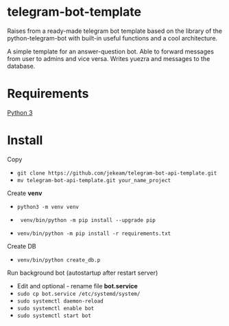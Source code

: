 # telegram-bot-template
Raises from a ready-made telegram bot template based on the library of the python-telegram-bot with built-in useful functions and a cool architecture.

A simple template for an answer-question bot. Able to forward messages from user to admins and vice versa. Writes yuezra and messages to the database.


# Requirements
[Python 3](https://www.python.org/downloads/release/python-3113/)

# Install
Copy
- `git clone https://github.com/jekeam/telegram-bot-api-template.git`
- `mv telegram-bot-api-template.git your_name_project`

Create **venv**

- `python3 -m venv venv`

- ` venv/bin/python -m pip install --upgrade pip`

- `venv/bin/python -m pip install -r requirements.txt`

Create DB
- `venv/bin/python create_db.p`

Run background bot (autostartup after restart server)
- Edit and optional - rename file **bot.service**
- `sudo cp bot.service /etc/systemd/system/`
- `sudo systemctl daemon-reload`
- `sudo systemctl enable bot`
- `sudo systemctl start bot`
